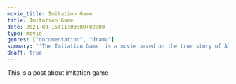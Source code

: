 ```yaml
---
movie_title: Imitation Game
title: Imitation Game
date: 2021-09-15T11:00:00+02:00
type: movie
genres: ["documentation", "drama"]
summary: "'The Imitation Game' is a movie based on the true story of Alan Turing and the team that fought against the time to break the enigma decription of the nazis."
draft: true
---
```


This is a post about imitation game

